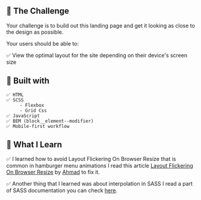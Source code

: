 ##  💠 The Challenge

   Your challenge is to build out this landing page and get it looking as close to the design as possible.

   Your users should be able to:

   ✅ View the optimal layout for the site depending on their device's screen size

## 💠 Built with

    ✅ HTML
    ✅ SCSS
         - Flexbox
         - Grid Css
    ✅ JavaScript
    ✅ BEM (block__element--modifier)
    ✅ Mobile-first workflow
 


## 💠 What I Learn

 ✅ I learned how to avoid Layout Flickering On Browser Resize that is common in hamburger menu animations
   I read this article [Layout Flickering On Browser Resize](https://ishadeed.com/article/layout-flickering/) by [Ahmad](https://ishadeed.com/) to fix it.

 ✅ Another thing that I learned was about interpolation in SASS I read a part of SASS documentation you can check [here](https://sass-lang.com/documentation/interpolation).
    
